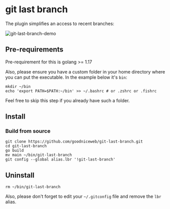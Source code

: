 # git last branch

The plugin simplifies an access to recent branches:

![git-last-branch-demo](https://user-images.githubusercontent.com/5359832/176028834-bd2d74dd-4de5-486b-b399-f6bf88969a78.gif)

## Pre-requirements

Pre-requirement for this is golang >= 1.17

Also, please ensure you have a custom folder in your home directory
where you can put the executable. In the example below it's `bin`:

```
mkdir ~/bin
echo 'export PATH=$PATH:~/bin' >> ~/.bashrc # or .zshrc or .fishrc
```

Feel free to skip this step if you already have such a folder.

## Install

### Build from source


```
git clone https://github.com/goodniceweb/git-last-branch.git
cd git-last-branch
go build
mv main ~/bin/git-last-branch
git config --global alias.lbr '!git-last-branch'
```

## Uninstall

```
rm ~/bin/git-last-branch
```

Also, please don't forget to edit your `~/.gitconfig` file and
remove the `lbr` alias.
